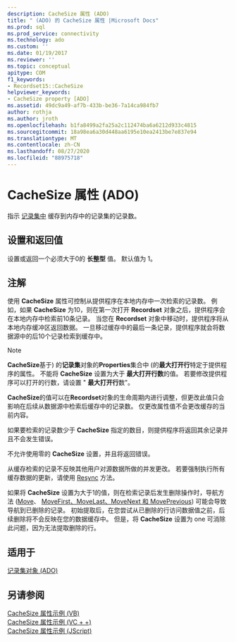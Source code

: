 ```yaml
---
description: CacheSize 属性 (ADO)
title: " (ADO) 的 CacheSize 属性 |Microsoft Docs"
ms.prod: sql
ms.prod_service: connectivity
ms.technology: ado
ms.custom: ''
ms.date: 01/19/2017
ms.reviewer: ''
ms.topic: conceptual
apitype: COM
f1_keywords:
- Recordset15::CacheSize
helpviewer_keywords:
- CacheSize property [ADO]
ms.assetid: 49dc9a49-af7b-433b-be36-7a14ca984fb7
author: rothja
ms.author: jroth
ms.openlocfilehash: b1fa8499a2fa25a2c112474ba6a6212d933c4815
ms.sourcegitcommit: 18a98ea6a30d448aa6195e10ea2413be7e837e94
ms.translationtype: MT
ms.contentlocale: zh-CN
ms.lasthandoff: 08/27/2020
ms.locfileid: "88975718"
---
```

# <a name="cachesize-property-ado"></a>CacheSize 属性 (ADO)
指示 [记录集中](./recordset-object-ado.md) 缓存到内存中的记录集的记录数。  
  
## <a name="settings-and-return-values"></a>设置和返回值  
 设置或返回一个必须大于0的 **长整型** 值。 默认值为 1。  
  
## <a name="remarks"></a>注解  
 使用 **CacheSize** 属性可控制从提供程序在本地内存中一次检索的记录数。 例如，如果 **CacheSize** 为10，则在第一次打开 **Recordset** 对象之后，提供程序会在本地内存中检索前10条记录。 当您在 **Recordset** 对象中移动时，提供程序将从本地内存缓冲区返回数据。 一旦移过缓存中的最后一条记录，提供程序就会将数据源中的后10个记录检索到缓存中。  
  
> [!NOTE]
>  **CacheSize**基于) 的**记录集**对象的**Properties**集合中 (的**最大打开行**特定于提供程序的属性。 不能将 **CacheSize** 设置为大于 **最大打开行数**的值。 若要修改提供程序可以打开的行数，请设置 " **最大打开行**数"。  
  
 **CacheSize**的值可以在**Recordset**对象的生命周期内进行调整，但更改此值只会影响在后续从数据源中检索后缓存中的记录数。 仅更改属性值不会更改缓存的当前内容。  
  
 如果要检索的记录数少于 **CacheSize** 指定的数目，则提供程序将返回其余记录并且不会发生错误。  
  
 不允许使用零的 **CacheSize** 设置，并且将返回错误。  
  
 从缓存检索的记录不反映其他用户对源数据所做的并发更改。 若要强制执行所有缓存数据的更新，请使用 [Resync](./resync-method.md) 方法。  
  
 如果将 **CacheSize** 设置为大于1的值，则在检索记录后发生删除操作时，导航方法 ([Move](./move-method-ado.md)、 [MoveFirst、MoveLast、MoveNext 和 MovePrevious](./movefirst-movelast-movenext-and-moveprevious-methods-ado.md)) 可能会导致导航到已删除的记录。 初始提取后，在您尝试从已删除的行访问数据值之前，后续删除将不会反映在您的数据缓存中。 但是，将 **CacheSize** 设置为 one 可消除此问题，因为无法提取删除的行。  
  
## <a name="applies-to"></a>适用于  
 [记录集对象 (ADO)](./recordset-object-ado.md)  
  
## <a name="see-also"></a>另请参阅  
 [CacheSize 属性示例 (VB) ](./cachesize-property-example-vb.md)   
 [CacheSize 属性示例 (VC + +) ](./cachesize-property-example-vc.md)   
 [CacheSize 属性示例 (JScript)](./cachesize-property-example-jscript.md)